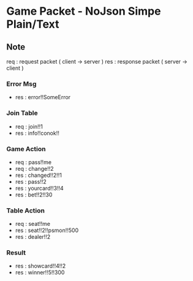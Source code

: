 # Game Packet - NoJson Simpe Plain/Text

## Note
req : request packet ( client -> server )
res : response packet ( server -> client )

### Error Msg
- res : error!!SomeError

### Join Table
- req : join!!1
- res : info!!conok!!

### Game Action
- req : pass!!me
- req : change!!2
- res : changed!!2!!1
- res : pass!!2
- res : yourcard!!3!!4
- res : bet!!2!!30

### Table Action
- req : seat!!me
- res : seat!!2!!psmon!!500
- res : dealer!!2

### Result
- res : showcard!!4!!2
- res : winner!!5!!300
